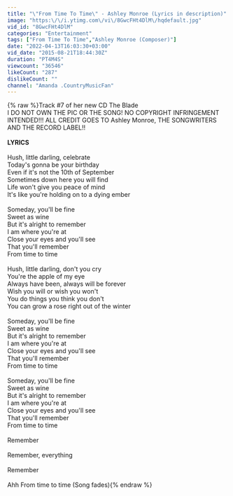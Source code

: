 ```yaml
---
title: "\"From Time To Time\" - Ashley Monroe (Lyrics in description)"
image: "https:\/\/i.ytimg.com\/vi\/8GwcFHt4DlM\/hqdefault.jpg"
vid_id: "8GwcFHt4DlM"
categories: "Entertainment"
tags: ["From Time To Time","Ashley Monroe (Composer)"]
date: "2022-04-13T16:03:30+03:00"
vid_date: "2015-08-21T18:44:30Z"
duration: "PT4M4S"
viewcount: "36546"
likeCount: "287"
dislikeCount: ""
channel: "Amanda .CountryMusicFan"
---
```

{% raw %}Track #7 of her new CD The Blade<br />I DO NOT OWN THE PIC OR THE SONG! NO COPYRIGHT INFRINGEMENT INTENDED!!! ALL CREDIT GOES TO Ashley Monroe, THE SONGWRITERS AND THE RECORD LABEL!!<br /><br />**LYRICS** <br /><br />Hush, little darling, celebrate<br />Today's gonna be your birthday<br />Even if it's not the 10th of September<br />Sometimes down here you will find<br />Life won't give you peace of mind<br />It's like you're holding on to a dying ember<br /><br />Someday, you'll be fine<br />Sweet as wine<br />But it's alright to remember<br />I am where you're at<br />Close your eyes and you'll see<br />That you'll remember<br />From time to time<br /><br />Hush, little darling, don't you cry<br />You're the apple of my eye<br />Always have been, always will be forever<br />Wish you will or wish you won't<br />You do things you think you don't<br />You can grow a rose right out of the winter<br /><br />Someday, you'll be fine<br />Sweet as wine<br />But it's alright to remember<br />I am where you're at<br />Close your eyes and you'll see<br />That you'll remember<br />From time to time<br /><br />Someday, you'll be fine<br />Sweet as wine<br />But it's alright to remember<br />I am where you're at<br />Close your eyes and you'll see<br />That you'll remember<br />From time to time<br /><br />Remember<br /><br />Remember, everything<br /><br />Remember<br /><br />Ahh From time to time (Song fades){% endraw %}
